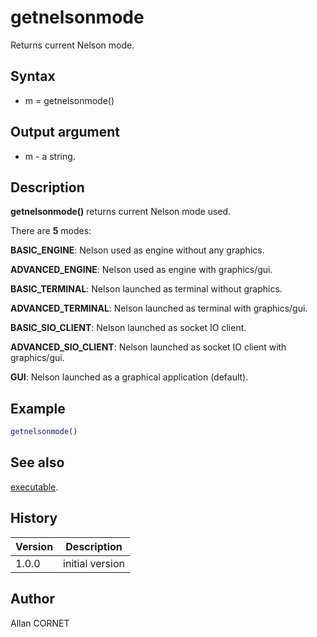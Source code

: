 # getnelsonmode

Returns current Nelson mode.

## Syntax

- m = getnelsonmode()

## Output argument

- m - a string.

## Description

  <p><b>getnelsonmode()</b> returns current Nelson mode used.</p>
  <p>There are <b>5</b> modes: </p>
  <p><b>BASIC_ENGINE</b>: Nelson used as engine without any graphics.</p>
  <p><b>ADVANCED_ENGINE</b>: Nelson used as engine with graphics/gui.</p>
  <p><b>BASIC_TERMINAL</b>: Nelson launched as terminal without graphics.</p>
  <p><b>ADVANCED_TERMINAL</b>: Nelson launched as terminal with graphics/gui.</p>
  <p><b>BASIC_SIO_CLIENT</b>: Nelson launched as socket IO client.</p>
  <p><b>ADVANCED_SIO_CLIENT</b>: Nelson launched as socket IO client with graphics/gui.</p>
  <p><b>GUI</b>: Nelson launched as a graphical application (default).</p>

## Example

```matlab
getnelsonmode()
```

## See also

[executable](executable.md).

## History

| Version | Description     |
| ------- | --------------- |
| 1.0.0   | initial version |

## Author

Allan CORNET
